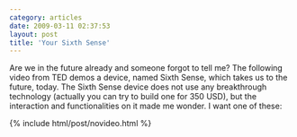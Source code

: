 ```yaml
---
category: articles
date: 2009-03-11 02:37:53
layout: post
title: 'Your Sixth Sense'
---
```


<p>Are we in the future already and someone forgot to tell me? The following video from TED demos a device, named Sixth Sense, which takes us to the future, today. The Sixth Sense device does not use any breakthrough technology (actually you can try to build one for 350 USD), but the interaction and functionalities on it made me wonder. I want one of these:</p>

{% include html/post/novideo.html %}

<!--
<object width="446" height="326">
  <param name="movie" value="http://video.ted.com/assets/player/swf/EmbedPlayer.swf" >
  <param name="allowFullScreen" value="true" >
  <param name="wmode" value="transparent" >
  <param name="bgColor" value="#ffffff" >
  <param name="flashvars" value="vu=http://video.ted.com/talks/embed/PattieMaes_2009-embed_high.flv&su=http://images.ted.com/images/ted/tedindex/embed-posters/PattieMaes-2009.embed_thumbnail.jpg&vw=432&vh=240&ap=0&ti=481" >
  <embed src="http://video.ted.com/assets/player/swf/EmbedPlayer.swf" pluginspace="http://www.macromedia.com/go/getflashplayer" type="application/x-shockwave-flash" wmode="transparent" bgColor="#ffffff" width="446" height="326" allowFullScreen="true" flashvars="vu=http://video.ted.com/talks/embed/PattieMaes_2009-embed_high.flv&su=http://images.ted.com/images/ted/tedindex/embed-posters/PattieMaes-2009.embed_thumbnail.jpg&vw=432&vh=240&ap=0&ti=481"/>
</object>

<p>RSS readers should click <a href="//joaobordalo.com/articles/2009/03/11/your-sixth-sense">here</a> to watch the video.</p>
-->
